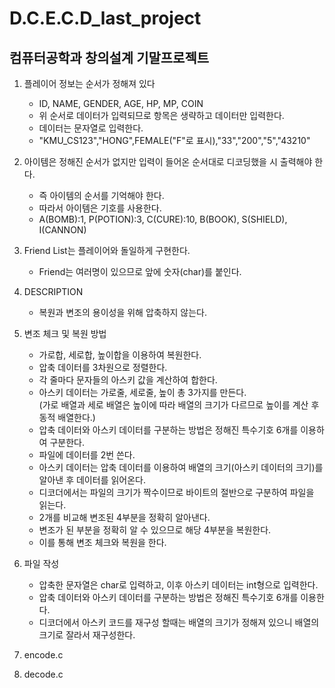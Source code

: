 # D.C.E.C.D_last_project

컴퓨터공학과 창의설계 기말프로젝트 
------------------------------------------------------
1. 플레이어 정보는 순서가 정해져 있다   
	- ID, NAME, GENDER, AGE, HP, MP, COIN   
	- 위 순서로 데이터가 입력되므로 항목은 생략하고 데이터만 입력한다.   
	- 데이터는 문자열로 입력한다.   
	- "KMU_CS123","HONG",FEMALE("F"로 표시),"33","200","5","43210"   

2. 아이템은 정해진 순서가 없지만 입력이 들어온 순서대로 디코딩했을 시 출력해야 한다.
	- 즉 아이템의 순서를 기억해야 한다.
	- 따라서 아이템은 기호를 사용한다.
	- A(BOMB):1, P(POTION):3, C(CURE):10, B(BOOK), S(SHIELD), I(CANNON)

3. Friend List는 플레이어와 돌일하게 구현한다.
	- Friend는 여러명이 있으므로 앞에 숫자(char)를 붙인다.

4. DESCRIPTION
	- 복원과 변조의 용이성을 위해 압축하지 않는다.  

5. 변조 체크 및 복원 방법
	- 가로합, 세로합, 높이합을 이용하여 복원한다.   
	- 압축 데이터를 3차원으로 정렬한다.   
	- 각 줄마다 문자들의 아스키 값을 계산하여 합한다.   
	- 아스키 데이터는 가로줄, 세로줄, 높이 총 3가지를 만든다.   
		(가로 배열과 세로 배열은 높이에 따라 배열의 크기가 다르므로 높이를 계산 후 동적 배열한다.)   
	- 압축 데이터와 아스키 데이터를 구분하는 방법은 정해진 특수기호 6개를 이용하여 구분한다.   
	- 파일에 데이터를 2번 쓴다.   
	- 아스키 데이터는 압축 데이터를 이용하여 배열의 크기(아스키 데이터의 크기)를 알아낸 후 데이터를 읽어온다.   
	- 디코더에서는 파일의 크기가 짝수이므로 바이트의 절반으로 구분하여 파일을 읽는다.   
	- 2개를 비교해 변조된 4부분을 정확히 알아낸다.   
	- 변조가 된 부분을 정확히 알 수 있으므로 해당 4부분을 복원한다.   
	- 이를 통해 변조 체크와 복원을 한다.   

7. 파일 작성
	- 압축한 문자열은 char로 입력하고, 이후 아스키 데이터는 int형으로 입력한다.   
	- 압축 데이터와 아스키 데이터를 구분하는 방법은 정해진 특수기호 6개를 이용한다.   
	- 디코더에서 아스키 코드를 재구성 할때는 배열의 크기가 정해져 있으니 배열의 크기로 잘라서 재구성한다.   

8. encode.c     
	
9. decode.c   
